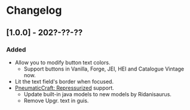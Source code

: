 # Changelog

## [1.0.0] - 202?-??-??

### Added
- Allow you to modify button text colors.
  - Support buttons in Vanilla, Forge, JEI, HEI and Catalogue Vintage now.
- Lit the text field's border when focused.
- [PneumaticCraft: Repressurized](https://www.curseforge.com/minecraft/mc-mods/pneumaticcraft-repressurized) support.
  - Update built-in java models to new models by Ridanisaurus.
  - Remove Upgr. text in guis.